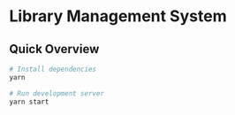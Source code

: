 # Library Management System

## Quick Overview

```bash
# Install dependencies
yarn

# Run development server
yarn start
```
